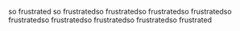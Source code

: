 so frustrated
so frustratedso frustratedso frustratedso frustratedso frustratedso frustratedso frustratedso frustratedso frustrated
